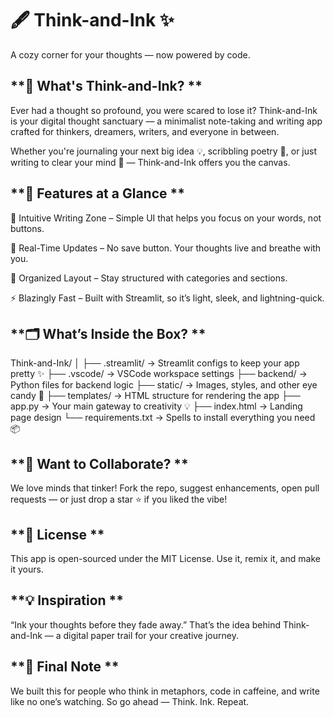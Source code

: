 # **🖋️ Think-and-Ink ✨**
A cozy corner for your thoughts — now powered by code.

## **📖 What's Think-and-Ink? **
Ever had a thought so profound, you were scared to lose it?
Think-and-Ink is your digital thought sanctuary — a minimalist note-taking and writing app crafted for thinkers, dreamers, writers, and everyone in between.

Whether you're journaling your next big idea 💡, scribbling poetry 🌸, or just writing to clear your mind 🌙 — Think-and-Ink offers you the canvas.

## **🚀 Features at a Glance **
🧠 Intuitive Writing Zone – Simple UI that helps you focus on your words, not buttons.

🔄 Real-Time Updates – No save button. Your thoughts live and breathe with you.

📁 Organized Layout – Stay structured with categories and sections.

⚡ Blazingly Fast – Built with Streamlit, so it’s light, sleek, and lightning-quick.

## **🗂️ What’s Inside the Box? **

Think-and-Ink/
│
├── .streamlit/       → Streamlit configs to keep your app pretty ✨
├── .vscode/          → VSCode workspace settings
├── backend/          → Python files for backend logic
├── static/           → Images, styles, and other eye candy 🎨
├── templates/        → HTML structure for rendering the app
├── app.py            → Your main gateway to creativity 💡
├── index.html        → Landing page design
└── requirements.txt  → Spells to install everything you need 📦

## **🤝 Want to Collaborate? **
We love minds that tinker!
Fork the repo, suggest enhancements, open pull requests — or just drop a star ⭐ if you liked the vibe!

## **📜 License **
This app is open-sourced under the MIT License. Use it, remix it, and make it yours.

## **💡 Inspiration **
“Ink your thoughts before they fade away.”
That’s the idea behind Think-and-Ink — a digital paper trail for your creative journey.

## **🌟 Final Note **
We built this for people who think in metaphors, code in caffeine, and write like no one’s watching.
So go ahead — Think. Ink. Repeat.
